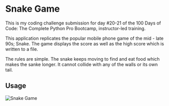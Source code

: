 # Snake Game

This is my coding challenge submission for day #20-21 of the 100 Days of Code: The Complete Python Pro Bootcamp, instructor-led training.

This application replicates the popular mobile phone game of the mid - late 90s; Snake. The game displays the score as well as the high score which is written to a file. 

The rules are simple. The snake keeps moving to find and eat food which makes the sanke longer. It cannot collide with any of the walls or its own tail.

## Usage

![Snake Game](https://i.imgur.com/q349sG1.png)
